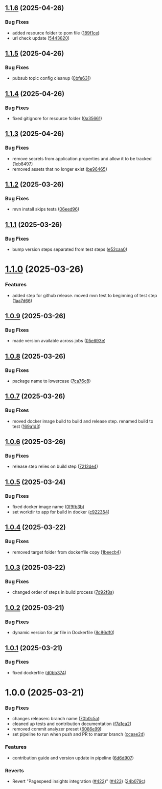 ## [1.1.6](https://github.com/deepthought42/CrawlerApi/compare/v1.1.5...v1.1.6) (2025-04-26)


### Bug Fixes

* added resource folder to pom file ([189f1ce](https://github.com/deepthought42/CrawlerApi/commit/189f1ce69fbff8d7e0643ce6a1e0a0568c4da2a9))
* url check update ([5443820](https://github.com/deepthought42/CrawlerApi/commit/5443820fda75f84aebb7a95033121afaff6e6fdf))

## [1.1.5](https://github.com/deepthought42/CrawlerApi/compare/v1.1.4...v1.1.5) (2025-04-26)


### Bug Fixes

* pubsub topic config cleanup ([0bfe631](https://github.com/deepthought42/CrawlerApi/commit/0bfe6318c643efd14a92db3f9cbd8cb3e5caf5b4))

## [1.1.4](https://github.com/deepthought42/CrawlerApi/compare/v1.1.3...v1.1.4) (2025-04-26)


### Bug Fixes

* fixed gitignore for resource folder ([0a35661](https://github.com/deepthought42/CrawlerApi/commit/0a35661f9b42097878f0f441a77a3b2741958194))

## [1.1.3](https://github.com/deepthought42/CrawlerApi/compare/v1.1.2...v1.1.3) (2025-04-26)


### Bug Fixes

* remove secrets from application.properties and allow it to be tracked ([1eb8497](https://github.com/deepthought42/CrawlerApi/commit/1eb8497d635c0dfc6e3804883d633a511fd3b76c))
* removed assets that no longer exist ([be96465](https://github.com/deepthought42/CrawlerApi/commit/be9646544847ef6e76a4f67e8c47c1d222582eae))

## [1.1.2](https://github.com/deepthought42/CrawlerApi/compare/v1.1.1...v1.1.2) (2025-03-26)


### Bug Fixes

* mvn install skips tests ([06eed96](https://github.com/deepthought42/CrawlerApi/commit/06eed967f5f0dc76321c179fc243454720b99cc5))

## [1.1.1](https://github.com/deepthought42/CrawlerApi/compare/v1.1.0...v1.1.1) (2025-03-26)


### Bug Fixes

* bump version steps separated from test steps ([e52caa0](https://github.com/deepthought42/CrawlerApi/commit/e52caa0ff3f96f2ac84fab6850298edef5ee870f))

# [1.1.0](https://github.com/deepthought42/CrawlerApi/compare/v1.0.9...v1.1.0) (2025-03-26)


### Features

* added step for github release. moved mvn test to beginning of test step ([1aa7d66](https://github.com/deepthought42/CrawlerApi/commit/1aa7d66d5276c84918d1bf0b915a4f3e32884597))

## [1.0.9](https://github.com/deepthought42/CrawlerApi/compare/v1.0.8...v1.0.9) (2025-03-26)


### Bug Fixes

* made version available across jobs ([05e693e](https://github.com/deepthought42/CrawlerApi/commit/05e693e83700a37c1f3791f5aa546756dea55697))

## [1.0.8](https://github.com/deepthought42/CrawlerApi/compare/v1.0.7...v1.0.8) (2025-03-26)


### Bug Fixes

* package name to lowercase ([7ca76c8](https://github.com/deepthought42/CrawlerApi/commit/7ca76c835042b8f190f3cc8f56995d61c0401109))

## [1.0.7](https://github.com/deepthought42/CrawlerApi/compare/v1.0.6...v1.0.7) (2025-03-26)


### Bug Fixes

* moved docker image build to build and release step. renamed build to test ([169a1d3](https://github.com/deepthought42/CrawlerApi/commit/169a1d3d06394b99d31394cd701a57e4fae4efde))

## [1.0.6](https://github.com/deepthought42/CrawlerApi/compare/v1.0.5...v1.0.6) (2025-03-26)


### Bug Fixes

* release step relies on build step ([7212de4](https://github.com/deepthought42/CrawlerApi/commit/7212de458211a6ab6c2cfe6b1f3840c61c4a85cc))

## [1.0.5](https://github.com/deepthought42/CrawlerApi/compare/v1.0.4...v1.0.5) (2025-03-24)


### Bug Fixes

* fixed docker image name ([0f9fb3b](https://github.com/deepthought42/CrawlerApi/commit/0f9fb3bc028da58df287a99b1173658bb0dd1dff))
* set workdir to app for build in docker ([c922354](https://github.com/deepthought42/CrawlerApi/commit/c92235410ff3ff1da5833a940d4a33c313100c7c))

## [1.0.4](https://github.com/deepthought42/CrawlerApi/compare/v1.0.3...v1.0.4) (2025-03-22)


### Bug Fixes

* removed target folder from dockerfile copy ([1beecb4](https://github.com/deepthought42/CrawlerApi/commit/1beecb437cb80a59e43ba6810835b76378f41706))

## [1.0.3](https://github.com/deepthought42/CrawlerApi/compare/v1.0.2...v1.0.3) (2025-03-22)


### Bug Fixes

* changed order of steps in build process ([7d92f8a](https://github.com/deepthought42/CrawlerApi/commit/7d92f8ace0f549b65ade5e7faf002698889266f5))

## [1.0.2](https://github.com/deepthought42/CrawlerApi/compare/v1.0.1...v1.0.2) (2025-03-21)


### Bug Fixes

* dynamic version for jar file in Dockerfile ([8c86df0](https://github.com/deepthought42/CrawlerApi/commit/8c86df0608cd20da9f1cb21ca07662e74e8515cb))

## [1.0.1](https://github.com/deepthought42/CrawlerApi/compare/v1.0.0...v1.0.1) (2025-03-21)


### Bug Fixes

* fixed dockerfile ([d0bb374](https://github.com/deepthought42/CrawlerApi/commit/d0bb3741ed400a27459a0a08aca75422534657cc))

# 1.0.0 (2025-03-21)


### Bug Fixes

* changes releaserc branch name ([70b0c5a](https://github.com/deepthought42/CrawlerApi/commit/70b0c5a3f2f622d8abe6f4bc3d8ceaacc5f53e6d))
* cleaned up tests and contribution documentation ([f7a1ea2](https://github.com/deepthought42/CrawlerApi/commit/f7a1ea21f1120e42b39926ef81707d9c76c6b178))
* removed commit analyzer preset ([6086e99](https://github.com/deepthought42/CrawlerApi/commit/6086e99838dd44712f49dc68f75f769e0c967ad6))
* set pipeline to run when push and PR to master branch ([ccaae2d](https://github.com/deepthought42/CrawlerApi/commit/ccaae2dcc0bf29daef313ac43dda1c052b36e53a))


### Features

* contribution guide and version update in pipeline ([6d6d907](https://github.com/deepthought42/CrawlerApi/commit/6d6d90770a15c9bfecb6eadb81a03bfe6012fb43))


### Reverts

* Revert "Pagespeed insights integration ([#422](https://github.com/deepthought42/CrawlerApi/issues/422))" ([#423](https://github.com/deepthought42/CrawlerApi/issues/423)) ([24b079c](https://github.com/deepthought42/CrawlerApi/commit/24b079c1bf35bcd0cebe6838fe792fc93d68d330))
